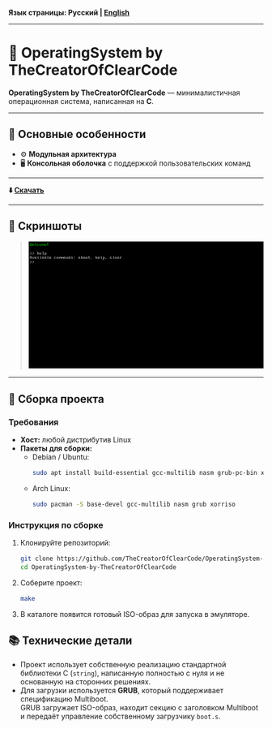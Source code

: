 **Язык страницы: Русский | [English](README.en.md)**

---

# 🌌 OperatingSystem by TheCreatorOfClearCode

**OperatingSystem by TheCreatorOfClearCode** — минималистичная операционная система, написанная на **C**.  

---

## 📌 Основные особенности

- ⚙️ **Модульная архитектура**
- 🖥️ **Консольная оболочка** с поддержкой пользовательских команд

---

**⬇️ [Скачать](https://github.com/TheCreatorOfClearCode/OperatingSystem/releases/tag/v1.0)**

---

## 📸 Скриншоты

> ![Main Screen](Screenshots/Main.png)

---

## 🔧 Сборка проекта

### Требования

- **Хост:** любой дистрибутив Linux
- **Пакеты для сборки:**
  - Debian / Ubuntu:
    ```bash
    sudo apt install build-essential gcc-multilib nasm grub-pc-bin xorriso
    ```
  - Arch Linux:
    ```bash
    sudo pacman -S base-devel gcc-multilib nasm grub xorriso
    ```

### Инструкция по сборке

1. Клонируйте репозиторий:
   ```bash
   git clone https://github.com/TheCreatorOfClearCode/OperatingSystem-by-TheCreatorOfClearCode.git
   cd OperatingSystem-by-TheCreatorOfClearCode
2. Соберите проект:
    ```bash
   make
    ```
3. В каталоге появится готовый ISO-образ для запуска в эмуляторе.

## 📚 Технические детали
- Проект использует собственную реализацию стандартной библиотеки C (`string`), 
  написанную полностью с нуля и не основанную на сторонних решениях.
- Для загрузки используется **GRUB**, который поддерживает спецификацию Multiboot.  
 GRUB загружает ISO-образ, находит секцию с заголовком Multiboot и передаёт управление собственному загрузчику `boot.s`.
